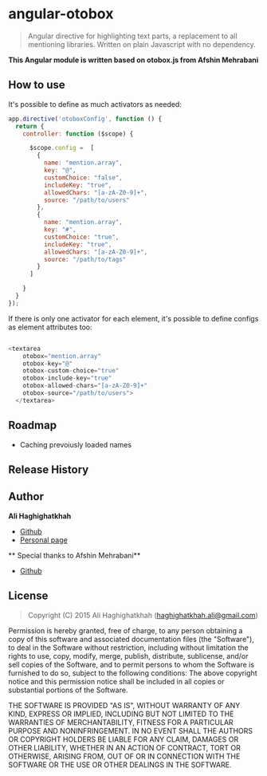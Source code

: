 # angular-otobox

> Angular directive for highlighting text parts, a replacement to all mentioning libraries. Written on plain Javascript with no dependency.

**This Angular module is written based on otobox.js from Afshin Mehrabani**

## How to use

It's possible to define as much activators as needed:
```javascript
app.directive('otoboxConfig', function () {
  return {
    controller: function ($scope) {

      $scope.config =  [
        {
          name: "mention.array",
          key: "@",
          customChoice: "false",
          includeKey: "true",
          allowedChars: "[a-zA-Z0-9]+",
          source: "/path/to/users"
        },
        {
          name: "mention.array",
          key: "#",
          customChoice: "true",
          includeKey: "true",
          allowedChars: "[a-zA-Z0-9]+",
          source: "/path/to/tags"
        }
      ]

    }
  }
});

  ```
If there is only one activator for each element, it's possible to define configs as element attributes too:
```javascript

<textarea
    otobox="mention.array"
    otobox-key="@"
    otobox-custom-choice="true"
    otobox-include-key="true"
    otobox-allowed-chars="[a-zA-Z0-9]+"
    otobox-source="/path/to/users">
  </textarea>
  ```

## Roadmap
- Caching prevoiusly loaded names

## Release History


## Author
**Ali Haghighatkhah**

- [Github](https://github.com/alihaghighatkhah)
- [Personal page](http://colorofweb.com/)

** Special thanks to Afshin Mehrabani**
- [Github](https://github.com/afshinm)

## License
> Copyright (C) 2015 Ali Haghighatkhah (haghighatkhah.ali@gmail.com)

Permission is hereby granted, free of charge, to any person obtaining a copy of this software and associated
documentation files (the "Software"), to deal in the Software without restriction, including without limitation
the rights to use, copy, modify, merge, publish, distribute, sublicense, and/or sell copies of the Software,
and to permit persons to whom the Software is furnished to do so, subject to the following conditions:
The above copyright notice and this permission notice shall be included in all copies or substantial portions
of the Software.

THE SOFTWARE IS PROVIDED "AS IS", WITHOUT WARRANTY OF ANY KIND, EXPRESS OR IMPLIED, INCLUDING BUT NOT LIMITED
TO THE WARRANTIES OF MERCHANTABILITY, FITNESS FOR A PARTICULAR PURPOSE AND NONINFRINGEMENT. IN NO EVENT SHALL
THE AUTHORS OR COPYRIGHT HOLDERS BE LIABLE FOR ANY CLAIM, DAMAGES OR OTHER LIABILITY, WHETHER IN AN ACTION OF
CONTRACT, TORT OR OTHERWISE, ARISING FROM, OUT OF OR IN CONNECTION WITH THE SOFTWARE OR THE USE OR OTHER DEALINGS
IN THE SOFTWARE.



